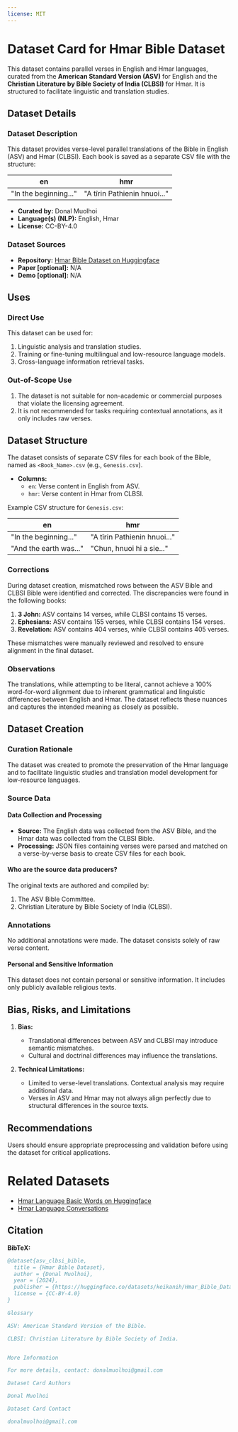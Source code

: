 ```yaml
---
license: MIT
---
```


# Dataset Card for Hmar Bible Dataset

This dataset contains parallel verses in English and Hmar languages, curated from the **American Standard Version (ASV)** for English and the **Christian Literature by Bible Society of India (CLBSI)** for Hmar. It is structured to facilitate linguistic and translation studies.

## Dataset Details

### Dataset Description

This dataset provides verse-level parallel translations of the Bible in English (ASV) and Hmar (CLBSI). Each book is saved as a separate CSV file with the structure:  

| en                          | hmr                          |
|-----------------------------|------------------------------|
| "In the beginning..."       | "A tîrin Pathienin hnuoi..." |

- **Curated by:** Donal Muolhoi  
- **Language(s) (NLP):** English, Hmar  
- **License:** CC-BY-4.0  

### Dataset Sources

- **Repository:** [Hmar Bible Dataset on Huggingface](https://huggingface.co/datasets/keikanih/hmar_bible_dataset)
- **Paper [optional]:** N/A  
- **Demo [optional]:** N/A  

## Uses

### Direct Use

This dataset can be used for:  
1. Linguistic analysis and translation studies.  
2. Training or fine-tuning multilingual and low-resource language models.  
3. Cross-language information retrieval tasks.  

### Out-of-Scope Use

1. The dataset is not suitable for non-academic or commercial purposes that violate the licensing agreement.  
2. It is not recommended for tasks requiring contextual annotations, as it only includes raw verses.  

## Dataset Structure

The dataset consists of separate CSV files for each book of the Bible, named as `<Book_Name>.csv` (e.g., `Genesis.csv`).  

- **Columns:**  
  - `en`: Verse content in English from ASV.  
  - `hmr`: Verse content in Hmar from CLBSI.  

Example CSV structure for `Genesis.csv`:  

| en                           | hmr                           |
|------------------------------|-------------------------------|
| "In the beginning..."        | "A tîrin Pathienin hnuoi..."  |
| "And the earth was..."       | "Chun, hnuoi hi a sie..."     |

### Corrections

During dataset creation, mismatched rows between the ASV Bible and CLBSI Bible were identified and corrected. The discrepancies were found in the following books:  

1. **3 John:** ASV contains 14 verses, while CLBSI contains 15 verses.  
2. **Ephesians:** ASV contains 155 verses, while CLBSI contains 154 verses.  
3. **Revelation:** ASV contains 404 verses, while CLBSI contains 405 verses.  

These mismatches were manually reviewed and resolved to ensure alignment in the final dataset.

### Observations

The translations, while attempting to be literal, cannot achieve a 100% word-for-word alignment due to inherent grammatical and linguistic differences between English and Hmar. The dataset reflects these nuances and captures the intended meaning as closely as possible.

## Dataset Creation

### Curation Rationale

The dataset was created to promote the preservation of the Hmar language and to facilitate linguistic studies and translation model development for low-resource languages.

### Source Data

#### Data Collection and Processing

- **Source:** The English data was collected from the ASV Bible, and the Hmar data was collected from the CLBSI Bible.  
- **Processing:** JSON files containing verses were parsed and matched on a verse-by-verse basis to create CSV files for each book.  

#### Who are the source data producers?

The original texts are authored and compiled by:  
1. The ASV Bible Committee.  
2. Christian Literature by Bible Society of India (CLBSI).  

### Annotations

No additional annotations were made. The dataset consists solely of raw verse content.  

#### Personal and Sensitive Information

This dataset does not contain personal or sensitive information. It includes only publicly available religious texts.  

## Bias, Risks, and Limitations

1. **Bias:**  
   - Translational differences between ASV and CLBSI may introduce semantic mismatches.  
   - Cultural and doctrinal differences may influence the translations.  

2. **Technical Limitations:**  
   - Limited to verse-level translations. Contextual analysis may require additional data.  
   - Verses in ASV and Hmar may not always align perfectly due to structural differences in the source texts.  

## Recommendations

Users should ensure appropriate preprocessing and validation before using the dataset for critical applications.

# Related Datasets
- [Hmar Language Basic Words on Huggingface](https://huggingface.co/datasets/keikanih/hmar_language_basic_words)
- [Hmar Language Conversations](https://huggingface.co/datasets/keikanih/hmar_language_conversations)

## Citation

**BibTeX:**
```bibtex
@dataset{asv_clbsi_bible,
  title = {Hmar Bible Dataset},
  author = {Donal Muolhoi},
  year = {2024},
  publisher = {https://huggingface.co/datasets/keikanih/Hmar_Bible_Dataset},
  license = {CC-BY-4.0}
}

Glossary

ASV: American Standard Version of the Bible.

CLBSI: Christian Literature by Bible Society of India.


More Information

For more details, contact: donalmuolhoi@gmail.com

Dataset Card Authors

Donal Muolhoi

Dataset Card Contact

donalmuolhoi@gmail.com
